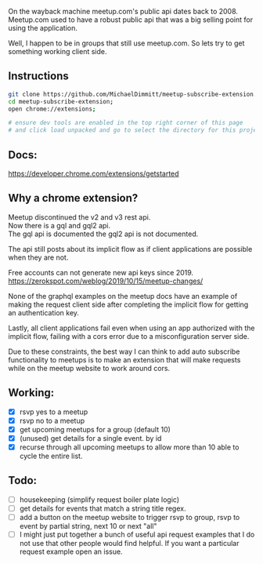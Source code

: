 On the wayback machine meetup.com's public api dates back to 2008.   
Meetup.com used to have a robust public api that was a big selling point for using the application.  

Well, I happen to be in groups that still use meetup.com. So lets try to get something working client side.

## Instructions
```bash 
git clone https://github.com/MichaelDimmitt/meetup-subscribe-extension.git;
cd meetup-subscribe-extension;
open chrome://extensions;

# ensure dev tools are enabled in the top right corner of this page  
# and click load unpacked and go to select the directory for this project
```

## Docs:
https://developer.chrome.com/extensions/getstarted

## Why a chrome extension?
Meetup discontinued the v2 and v3 rest api.  
Now there is a gql and gql2 api.  
The gql api is documented the gql2 api is not documented.

The api still posts about its implicit flow as if client applications are possible when they are not.

Free accounts can not generate new api keys since 2019.  
https://zerokspot.com/weblog/2019/10/15/meetup-changes/

None of the graphql examples on the meetup docs have an example of making the request client side after completing the implicit flow for getting an authentication key.

Lastly, all client applications fail even when using an app authorized with the implicit flow, failing with a cors error due to a misconfiguration server side.  

<!-- 
After more investigation on this project I think the cors error might be a bad server message. I wonder if that cors error is happening because it is using an old oauth consumer as I do not have a pro account but do have old oauth consumer keys. If your graphql request is a little off you will often get a cors error instead of a legit error around your graphql syntax.
-->

Due to these constraints, the best way I can think to add auto subscribe functionality to meetups is to make an extension that will make requests while on the meetup website to work around cors.

## Working:
- [x] rsvp yes to a meetup
- [x] rsvp no to a meetup
- [x] get upcoming meetups for a group (default 10)
- [x] (unused) get details for a single event. by id
- [x] recurse through all upcoming meetups to allow more than 10 able to cycle the entire list.
## Todo:
- [ ] housekeeping (simplify request boiler plate logic)
- [ ] get details for events that match a string title regex.
- [ ] add a button on the meetup website to trigger rsvp to group, rsvp to event by partial string, next 10 or next "all"
- [ ] I might just put together a bunch of useful api request examples that I do not use that other people would find helpful. If you want a particular request example open an issue.
